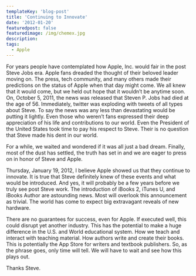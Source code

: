 ```yaml
---
templateKey: 'blog-post'
title: 'Continuing to Innovate'
date: '2012-01-20'
featuredpost: false
featuredimage: /img/chemex.jpg
description:
tags:
  - Apple
---
```


For years people have contemplated how Apple, Inc. would fair in the post Steve Jobs era. Apple fans dreaded the thought of their beloved leader moving on. The press, tech community, and many others made their predictions on the status of Apple when that day might come. We all knew that it would come, but we held out hope that it wouldn’t be anytime soon.
On, October 5, 2011, the news was released that Steven P. Jobs had died at the age of 56. Immediately, twitter was exploding with tweets of all types about Steve. To say the news was any less than devastating would be putting it lightly. Even those who weren’t fans expressed their deep appreciation of his life and contributions to our world. Even the President of the United States took time to pay his respect to Steve. Their is no question that Steve made his dent in our world.

For a while, we waited and wondered if it was all just a bad dream. Finally, most of the dust has settled, the truth has set in and we are eager to press on in honor of Steve and Apple.

Thursday, January 19, 2012, I believe Apple showed us that they continue to innovate. It is true that Steve definitely knew of these events and what would be introduced. And yes, it will probably be a few years before we truly see post Steve work. The introduction of iBooks 2, iTunes U, and iBooks Author are astounding news. Most will overlook this announcement as trivial. The world has come to expect big extravagant reveals of new hardware.

There are no guarantees for success, even for Apple. If executed well, this could disrupt yet another industry. This has the potential to make a huge difference in the U.S. and World educational system. How we teach and interact with teaching material. How authors write and create their books. This is potentially the App Store for writers and textbook publishers.
So, as the phrase goes, only time will tell. We will have to wait and see how this plays out.

Thanks Steve.
